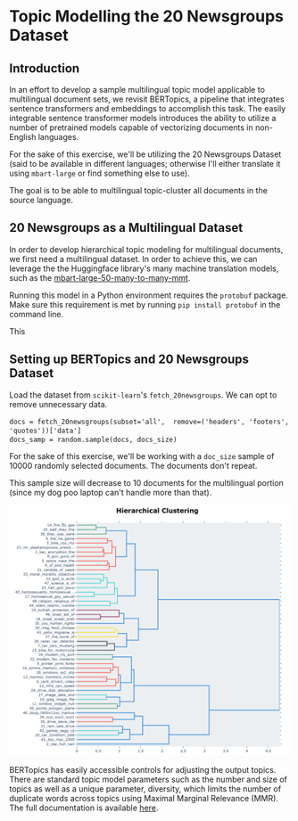 # Topic Modelling the 20 Newsgroups Dataset


## Introduction

In an effort to develop a sample multilingual topic model applicable to multilingual document sets, we revisit BERTopics, a pipeline that integrates sentence transformers and embeddings to accomplish this task. The easily integrable sentence transformer models introduces the ability to utilize a number of pretrained models capable of vectorizing documents in non-English languages.

For the sake of this exercise, we'll be utilizing the 20 Newsgroups Dataset (said to be available in different languages; otherwise I'll either translate it using `mbart-large` or find something else to use).


The goal is to be able to multilingual topic-cluster all documents in the source language.


## 20 Newsgroups as a Multilingual Dataset

In order to develop hierarchical topic modeling for multilingual documents, we first need a multilingual dataset. In order to achieve this, we can leverage the the Huggingface library's many machine translation models, such as the [mbart-large-50-many-to-many-mmt](https://huggingface.co/facebook/mbart-large-50-many-to-many-mmt).

Running this model in a Python environment requires the `protobuf` package. Make sure this requirement is met by running `pip install protobuf` in the command line.

This 

## Setting up BERTopics and 20 Newsgroups Dataset

Load the dataset from `scikit-learn`'s `fetch_20newsgroups`. We can opt to remove unnecessary data.

```
docs = fetch_20newsgroups(subset='all',  remove=('headers', 'footers', 'quotes'))['data']
docs_samp = random.sample(docs, docs_size) 
```

For the sake of this exercise, we'll be working with a `doc_size` sample of 10000 randomly selected documents. The documents don't repeat. 

This sample size will decrease to 10 documents for the multilingual portion (since my dog poo laptop can't handle more than that).



![Alt text](figures/hierarchical_topics_1.png?raw=true "A decent first pass at hierarchical clustering.")

BERTopics has easily accessible controls for adjusting the output topics. There are standard topic model parameters such as the number and size of topics as well as a unique parameter, diversity, which limits the number of duplicate words across topics using Maximal Marginal Relevance (MMR). The full documentation is available [here](https://github.com/umptk/transformer_topics).



